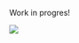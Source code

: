 Work in progres!


![](https://github.com/chromelyapps/Chromely/blob/master/Screenshots/chromely_angular.png)